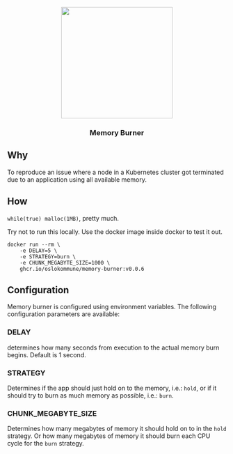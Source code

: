 <p align="center">
  <img width="256" src="https://i.kym-cdn.com/photos/images/original/000/000/130/disaster-girl.jpg" />
  <h3 align="center">Memory Burner</h3>
</p>

## Why

To reproduce an issue where a node in a Kubernetes cluster got terminated due
to an application using all available memory.

## How

`while(true) malloc(1MB)`, pretty much.

Try not to run this locally. Use the docker image inside docker to test it out.

```shell
docker run --rm \
	-e DELAY=5 \
	-e STRATEGY=burn \
	-e CHUNK_MEGABYTE_SIZE=1000 \
	ghcr.io/oslokommune/memory-burner:v0.0.6
```

## Configuration

Memory burner is configured using environment variables. The following
configuration parameters are available:

### DELAY

determines how many seconds from execution to the actual memory burn begins.
Default is 1 second.

### STRATEGY

Determines if the app should just hold on to the memory, i.e.: `hold`, or if it
should try to burn as much memory as possible, i.e.: `burn`.

### CHUNK_MEGABYTE_SIZE

Determines how many megabytes of memory it should hold on to in the `hold`
strategy. Or how many megabytes of memory it should burn each CPU cycle for the
`burn` strategy.
